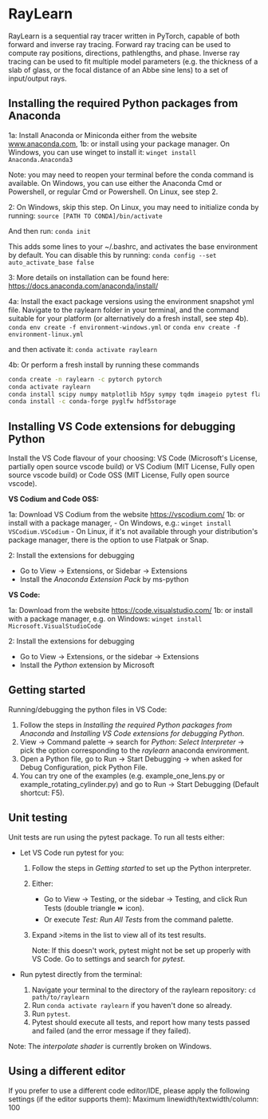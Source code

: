 # RayLearn

RayLearn is a sequential ray tracer written in PyTorch, capable of both forward and inverse ray tracing. Forward ray tracing can be used to compute ray positions, directions, pathlengths, and phase. Inverse ray tracing can be used to fit multiple model parameters (e.g. the thickness of a slab of glass, or the focal distance of an Abbe sine lens) to a set of input/output rays.

## Installing the required Python packages from Anaconda

1a: Install Anaconda or Miniconda either from the website www.anaconda.com,
1b: or install using your package manager. On Windows, you can use winget to install it:
`winget install Anaconda.Anaconda3`

Note: you may need to reopen your terminal before the conda command is available. On Windows, you can use either the Anaconda Cmd or Powershell, or regular Cmd or Powershell. On Linux, see step 2.

2: On Windows, skip this step. On Linux, you may need to initialize conda by running:
`source [PATH TO CONDA]/bin/activate`

And then run:
`conda init`

This adds some lines to your ~/.bashrc, and activates the base environment by default. You can disable this by running:
`conda config --set auto_activate_base false`

3: More details on installation can be found here: https://docs.anaconda.com/anaconda/install/

4a: Install the exact package versions using the environment snapshot yml file. Navigate to the raylearn folder in your terminal, and the command suitable for your platform (or alternatively do a fresh install, see step 4b).
`conda env create -f environment-windows.yml`
or
`conda env create -f environment-linux.yml`

and then activate it:
`conda activate raylearn`

4b: Or perform a fresh install by running these commands

```bash
conda create -n raylearn -c pytorch pytorch
conda activate raylearn
conda install scipy numpy matplotlib h5py sympy tqdm imageio pytest flake8 autopep8 pyopengl
conda install -c conda-forge pyglfw hdf5storage
```

## Installing VS Code extensions for debugging Python

Install the VS Code flavour of your choosing: VS Code (Microsoft's License, partially open source vscode build) or VS Codium (MIT License, Fully open source vscode build) or Code OSS (MIT License, Fully open source vscode).

**VS Codium and Code OSS:**

1a: Download VS Codium from the website https://vscodium.com/
1b: or install with a package manager,
    - On Windows, e.g.: `winget install VSCodium.VSCodium`
    - On Linux, if it's not available through your distribution's package manager, there is the option to use Flatpak or Snap.

2: Install the extensions for debugging

- Go to View → Extensions, or Sidebar → Extensions
- Install the *Anaconda Extension Pack* by ms-python

**VS Code:**

1a: Download from the website https://code.visualstudio.com/
1b: or install with a package manager, e.g. on Windows: `winget install Microsoft.VisualStudioCode`

2: Install the extensions for debugging

- Go to View → Extensions, or the sidebar → Extensions
- Install the *Python* extension by Microsoft

## Getting started

Running/debugging the python files in VS Code:

1. Follow the steps in *Installing the required Python packages from Anaconda* and *Installing VS Code extensions for debugging Python*.
2. View → Command palette → search for *Python: Select Interpreter* → pick the option corresponding to the *raylearn* anaconda environment.
3. Open a Python file, go to Run → Start Debugging → when asked for Debug Configuration, pick Python File.
4. You can try one of the examples (e.g. example_one_lens.py or example_rotating_cylinder.py) and go to Run → Start Debugging (Default shortcut: F5).

## Unit testing

Unit tests are run using the pytest package. To run all tests either:

- Let VS Code run pytest for you:
  
  1. Follow the steps in *Getting started* to set up the Python interpreter.
  2. Either: 
     - Go to View → Testing, or the sidebar → Testing, and click Run Tests (double triangle ⏩ icon).
     - Or execute *Test: Run All Tests* from the command palette.
  3. Expand >items in the list to view all of its test results.
     
     Note: If this doesn't work, pytest might not be set up properly with VS Code. Go to settings and search for *pytest*.

- Run pytest directly from the terminal:
  
  1. Navigate your terminal to the directory of the raylearn repository: `cd path/to/raylearn`
  2. Run `conda activate raylearn` if you haven't done so already.
  3. Run `pytest`.
  4. Pytest should execute all tests, and report how many tests passed and failed (and the error message if they failed).

Note: The *interpolate shader* is currently broken on Windows.

## Using a different editor

If you prefer to use a different code editor/IDE, please apply the following settings (if the editor supports them):
Maximum linewidth/textwidth/column: 100
